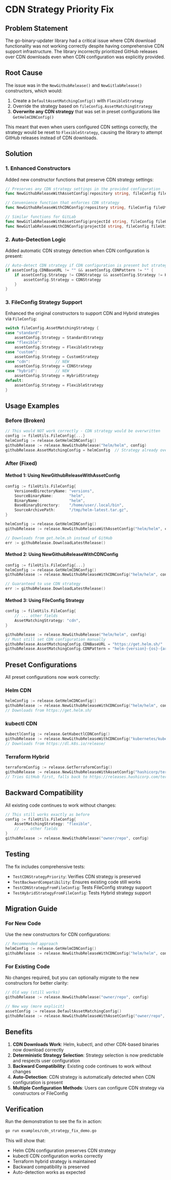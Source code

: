 # CDN Strategy Priority Fix

## Problem Statement

The go-binary-updater library had a critical issue where CDN download functionality was not working correctly despite having comprehensive CDN support infrastructure. The library incorrectly prioritized GitHub releases over CDN downloads even when CDN configuration was explicitly provided.

## Root Cause

The issue was in the `NewGithubRelease()` and `NewGitlabRelease()` constructors, which would:

1. Create a `DefaultAssetMatchingConfig()` with `FlexibleStrategy`
2. Override the strategy based on `fileConfig.AssetMatchingStrategy`
3. **Overwrite any CDN strategy** that was set in preset configurations like `GetHelmCDNConfig()`

This meant that even when users configured CDN settings correctly, the strategy would be reset to `FlexibleStrategy`, causing the library to attempt GitHub releases instead of CDN downloads.

## Solution

### 1. Enhanced Constructors

Added new constructor functions that preserve CDN strategy settings:

```go
// Preserves any CDN strategy settings in the provided configuration
func NewGithubReleaseWithAssetConfig(repository string, fileConfig fileUtils.FileConfig, assetConfig AssetMatchingConfig) *GithubRelease

// Convenience function that enforces CDN strategy
func NewGithubReleaseWithCDNConfig(repository string, fileConfig fileUtils.FileConfig, cdnConfig AssetMatchingConfig) *GithubRelease

// Similar functions for GitLab
func NewGitlabReleaseWithAssetConfig(projectId string, fileConfig fileUtils.FileConfig, assetConfig AssetMatchingConfig) *GitLabRelease
func NewGitlabReleaseWithCDNConfig(projectId string, fileConfig fileUtils.FileConfig, cdnConfig AssetMatchingConfig) *GitLabRelease
```

### 2. Auto-Detection Logic

Added automatic CDN strategy detection when CDN configuration is present:

```go
// Auto-detect CDN strategy if CDN configuration is present but strategy is not CDN/Hybrid
if assetConfig.CDNBaseURL != "" && assetConfig.CDNPattern != "" {
    if assetConfig.Strategy != CDNStrategy && assetConfig.Strategy != HybridStrategy {
        assetConfig.Strategy = CDNStrategy
    }
}
```

### 3. FileConfig Strategy Support

Enhanced the original constructors to support CDN and Hybrid strategies via `FileConfig`:

```go
switch fileConfig.AssetMatchingStrategy {
case "standard":
    assetConfig.Strategy = StandardStrategy
case "flexible":
    assetConfig.Strategy = FlexibleStrategy
case "custom":
    assetConfig.Strategy = CustomStrategy
case "cdn":           // NEW
    assetConfig.Strategy = CDNStrategy
case "hybrid":        // NEW
    assetConfig.Strategy = HybridStrategy
default:
    assetConfig.Strategy = FlexibleStrategy
}
```

## Usage Examples

### Before (Broken)

```go
// This would NOT work correctly - CDN strategy would be overwritten
config := fileUtils.FileConfig{...}
helmConfig := release.GetHelmCDNConfig()
githubRelease := release.NewGithubRelease("helm/helm", config)
githubRelease.AssetMatchingConfig = helmConfig  // Strategy already overwritten!
```

### After (Fixed)

#### Method 1: Using NewGithubReleaseWithAssetConfig

```go
config := fileUtils.FileConfig{
    VersionedDirectoryName: "versions",
    SourceBinaryName:       "helm",
    BinaryName:             "helm",
    BaseBinaryDirectory:    "/home/user/.local/bin",
    SourceArchivePath:      "/tmp/helm-latest.tar.gz",
}

helmConfig := release.GetHelmCDNConfig()
githubRelease := release.NewGithubReleaseWithAssetConfig("helm/helm", config, helmConfig)

// Downloads from get.helm.sh instead of GitHub
err := githubRelease.DownloadLatestRelease()
```

#### Method 2: Using NewGithubReleaseWithCDNConfig

```go
config := fileUtils.FileConfig{...}
helmConfig := release.GetHelmCDNConfig()
githubRelease := release.NewGithubReleaseWithCDNConfig("helm/helm", config, helmConfig)

// Guaranteed to use CDN strategy
err := githubRelease.DownloadLatestRelease()
```

#### Method 3: Using FileConfig Strategy

```go
config := fileUtils.FileConfig{
    // ... other fields
    AssetMatchingStrategy: "cdn",
}

githubRelease := release.NewGithubRelease("helm/helm", config)
// Must still set CDN configuration manually
githubRelease.AssetMatchingConfig.CDNBaseURL = "https://get.helm.sh/"
githubRelease.AssetMatchingConfig.CDNPattern = "helm-{version}-{os}-{arch}.tar.gz"
```

## Preset Configurations

All preset configurations now work correctly:

### Helm CDN

```go
helmConfig := release.GetHelmCDNConfig()
githubRelease := release.NewGithubReleaseWithCDNConfig("helm/helm", config, helmConfig)
// Downloads from https://get.helm.sh/
```

### kubectl CDN

```go
kubectlConfig := release.GetKubectlCDNConfig()
githubRelease := release.NewGithubReleaseWithCDNConfig("kubernetes/kubernetes", config, kubectlConfig)
// Downloads from https://dl.k8s.io/release/
```

### Terraform Hybrid

```go
terraformConfig := release.GetTerraformConfig()
githubRelease := release.NewGithubReleaseWithAssetConfig("hashicorp/terraform", config, terraformConfig)
// Tries GitHub first, falls back to https://releases.hashicorp.com/terraform/
```

## Backward Compatibility

All existing code continues to work without changes:

```go
// This still works exactly as before
config := fileUtils.FileConfig{
    AssetMatchingStrategy: "flexible",
    // ... other fields
}
githubRelease := release.NewGithubRelease("owner/repo", config)
```

## Testing

The fix includes comprehensive tests:

- `TestCDNStrategyPriority`: Verifies CDN strategy is preserved
- `TestBackwardCompatibility`: Ensures existing code still works
- `TestCDNStrategyFromFileConfig`: Tests FileConfig strategy support
- `TestHybridStrategyFromFileConfig`: Tests Hybrid strategy support

## Migration Guide

### For New Code

Use the new constructors for CDN configurations:

```go
// Recommended approach
helmConfig := release.GetHelmCDNConfig()
githubRelease := release.NewGithubReleaseWithCDNConfig("helm/helm", config, helmConfig)
```

### For Existing Code

No changes required, but you can optionally migrate to the new constructors for better clarity:

```go
// Old way (still works)
githubRelease := release.NewGithubRelease("owner/repo", config)

// New way (more explicit)
assetConfig := release.DefaultAssetMatchingConfig()
githubRelease := release.NewGithubReleaseWithAssetConfig("owner/repo", config, assetConfig)
```

## Benefits

1. **CDN Downloads Work**: Helm, kubectl, and other CDN-based binaries now download correctly
2. **Deterministic Strategy Selection**: Strategy selection is now predictable and respects user configuration
3. **Backward Compatibility**: Existing code continues to work without changes
4. **Auto-Detection**: CDN strategy is automatically detected when CDN configuration is present
5. **Multiple Configuration Methods**: Users can configure CDN strategy via constructors or FileConfig

## Verification

Run the demonstration to see the fix in action:

```bash
go run examples/cdn_strategy_fix_demo.go
```

This will show that:
- Helm CDN configuration preserves CDN strategy
- kubectl CDN configuration works correctly
- Terraform hybrid strategy is maintained
- Backward compatibility is preserved
- Auto-detection works as expected

